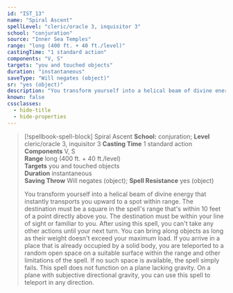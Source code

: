 ```yaml
---
id: "IST_13"
name: "Spiral Ascent"
spellLevel: "cleric/oracle 3, inquisitor 3"
school: "conjuration"
source: "Inner Sea Temples"
range: "long (400 ft. + 40 ft./level)"
castingTime: "1 standard action"
components: "V, S"
targets: "you and touched objects"
duration: "instantaneous"
saveType: "Will negates (object)"
sr: "yes (object)"
description: "You transform yourself into a helical beam of divine energy that instantly transports you upward to a spot within range. The destination must be a square in the spell's range that's within 10 feet of a point directly above you. The destination must be within your line of sight or familiar to you. After using this spell, you can't take any other actions until your next turn. You can bring along objects as long as their weight doesn't exceed your maximum load.  If you arrive in a place that is already occupied by a solid body, you are teleported to a random open space on a suitable surface within the range and other limitations of the spell. If no such space is available, the spell simply fails. This spell  does not function on a plane lacking gravity. On a plane with subjective directional gravity, you can use this spell to teleport in any direction."
known: false
cssclasses:
  - hide-title
  - hide-properties
---
```


> [!spellbook-spell-block] Spiral Ascent
> **School:** conjuration; **Level** cleric/oracle 3, inquisitor 3
> **Casting Time** 1 standard action  
> **Components** V, S  
> **Range** long (400 ft. + 40 ft./level)  
> **Targets** you and touched objects  
> **Duration** instantaneous  
> **Saving Throw** Will negates (object); **Spell Resistance** yes (object)
> 
> You transform yourself into a helical beam of divine energy that instantly transports you upward to a spot within range. The destination must be a square in the spell's range that's within 10 feet of a point directly above you. The destination must be within your line of sight or familiar to you. After using this spell, you can't take any other actions until your next turn. You can bring along objects as long as their weight doesn't exceed your maximum load.  If you arrive in a place that is already occupied by a solid body, you are teleported to a random open space on a suitable surface within the range and other limitations of the spell. If no such space is available, the spell simply fails. This spell  does not function on a plane lacking gravity. On a plane with subjective directional gravity, you can use this spell to teleport in any direction.